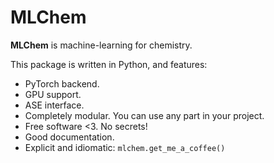 MLChem
===========

**MLChem** is machine-learning for chemistry.

This package is written in Python, and features:

- PyTorch backend.
- GPU support.
- ASE interface.
- Completely modular. You can use any part in your project.
- Free software <3. No secrets!
- Good documentation.
- Explicit and idiomatic: `mlchem.get_me_a_coffee()`
